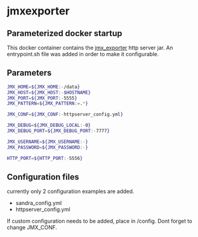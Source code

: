 # jmxexporter

## Parameterized docker startup
This docker container contains the [jmx_exporter](https://github.com/prometheus/jmx_exporter) http server jar. 
An entrypoint.sh file was added in order to make it configurable. 

## Parameters
```bash
JMX_HOME=${JMX_HOME:-/data}
JMX_HOST=${JMX_HOST:-$HOSTNAME}
JMX_PORT=${JMX_PORT:-5555}
JMX_PATTERN=${JMX_PATTERN:=.*}

JMX_CONF=${JMX_CONF:-httpserver_config.yml}

JMX_DEBUG=${JMX_DEBUG_LOCAL:-0}
JMX_DEBUG_PORT=${JMX_DEBUG_PORT:-7777}

JMX_USERNAME=${JMX_USERNAME:-}
JMX_PASSWORD=${JMX_PASSWORD:-}

HTTP_PORT=${HTTP_PORT:-5556}
```

## Configuration files
currently only 2 configuration examples are added.

* sandra_config.yml
* httpserver_config.yml

If custom configuration needs to be added, place in <workdir>/config. Dont forget to change JMX_CONF.
